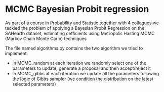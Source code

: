 # MCMC Bayesian Probit regression
As part of a course in Probability and Statistic together with 4 collegues we tackled the problem of applying a Bayesian Probit Regression on the SAHearth dataset, estimating cefficients using Metropolis Hasting MCMC (Markov Chain Monte Carlo) techniques

The file named algorithms.py contains the two algorithm we tried to implement:
- in MCMC_random at each iteration we randomly select one of the parameters to update, generate a proposal and then accept/reject it
- in MCMC_gibbs at each iteration we update all the parameters following the logic of Gibbs sampler (we condition the distribution on the latest selected parameters)
